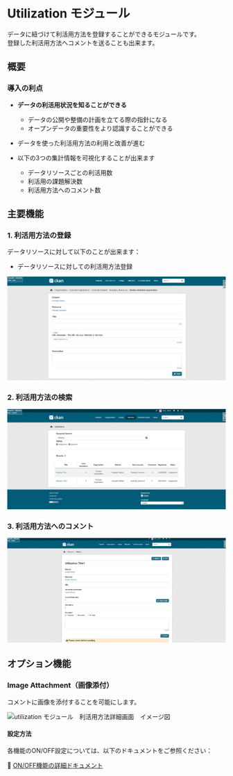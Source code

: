 # Utilization モジュール

データに紐づけて利活用方法を登録することができるモジュールです。  
登録した利活用方法へコメントを送ることも出来ます。
## 概要

### 導入の利点

* **データの利活用状況を知ることができる**
  * データの公開や整備の計画を立てる際の指針になる
  * オープンデータの重要性をより認識することができる

* データを使った利活用方法の利用と改善が進む
  
* 以下の3つの集計情報を可視化することが出来ます
  * データリソースごとの利活用数
  * 利活用の課題解決数
  * 利活用方法へのコメント数

## 主要機能
  ### 1. 利活用方法の登録
  データリソースに対して以下のことが出来ます：
 * データリソースに対しての利活用方法登録
   
 ![utilization モジュール　登録画面　イメージ図](../assets/utilization_image_10.jpeg)


  ### 2. 利活用方法の検索
  
 ![utilization モジュール　検索画面　イメージ図](../assets/utilization_image_20.jpeg)  
  
  ### 3. 利活用方法へのコメント
  
 ![リソース詳細画面　イメージ図](../assets/utilization_image_30.jpeg)

 ## オプション機能

 ### Image Attachment（画像添付）

コメントに画像を添付することを可能にします。

![utilization モジュール　利活用方法詳細画面　イメージ図](../assets/utilization_iage_40.jpeg)  


#### 設定方法

各機能のON/OFF設定については、以下のドキュメントをご参照ください：

📖 [ON/OFF機能の詳細ドキュメント](./switch_function.md)
